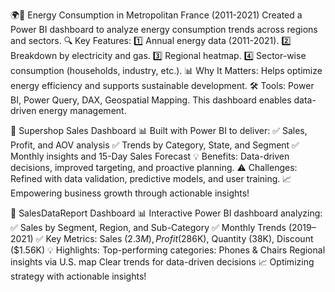 🌍🌟 Energy Consumption in Metropolitan France (2011-2021)
Created a Power BI dashboard to analyze energy consumption trends across regions and sectors.
🔍 Key Features: 1️⃣ Annual energy data (2011-2021). 2️⃣ Breakdown by electricity and gas. 3️⃣ Regional heatmap. 4️⃣ Sector-wise consumption (households, industry, etc.).
📊 Why It Matters: Helps optimize energy efficiency and supports sustainable development.
🛠️ Tools: Power BI, Power Query, DAX, Geospatial Mapping.
This dashboard enables data-driven energy management.


🚀 Supershop Sales Dashboard 📊
Built with Power BI to deliver:
✅ Sales, Profit, and AOV analysis
✅ Trends by Category, State, and Segment
✅ Monthly insights and 15-Day Sales Forecast
💡 Benefits:
Data-driven decisions, improved targeting, and proactive planning.
⚠️ Challenges:
Refined with data validation, predictive models, and user training.
📈 Empowering business growth through actionable insights!


🚀  SalesDataReport Dashboard 📊
Interactive Power BI dashboard analyzing:
✅ Sales by Segment, Region, and Sub-Category
✅ Monthly Trends (2019–2021)
✅ Key Metrics: Sales ($2.3M), Profit ($286K), Quantity (38K), Discount ($1.56K)
💡 Highlights:
Top-performing categories: Phones & Chairs
Regional insights via U.S. map
Clear trends for data-driven decisions
📈 Optimizing strategy with actionable insights!
